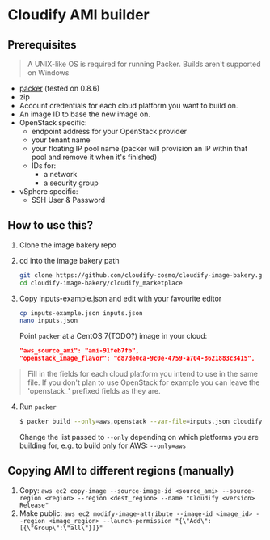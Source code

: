 # Cloudify AMI builder

## Prerequisites
> A UNIX-like OS is required for running Packer. Builds aren't supported on Windows

* [packer](https://www.packer.io/intro/getting-started/setup.html) (tested on 0.8.6)
* zip
* Account credentials for each cloud platform you want to build on.
* An image ID to base the new image on.
* OpenStack specific:
  * endpoint address for your OpenStack provider
  * your tenant name
  * your floating IP pool name (packer will provision an IP within that pool and remove it when it's finished)
  * IDs for:
    * a network
    * a security group
* vSphere specific:
  * SSH User & Password


## How to use this?

1. Clone the image bakery repo
2. cd into the image bakery path
    ```bash
    git clone https://github.com/cloudify-cosmo/cloudify-image-bakery.git
    cd cloudify-image-bakery/cloudify_marketplace
    ```

3. Copy inputs-example.json and edit with your favourite editor
    ```bash
    cp inputs-example.json inputs.json
    nano inputs.json
    ```

    Point `packer` at a CentOS 7(TODO?) image in your cloud:
    ```json
    "aws_source_ami": "ami-91feb7fb",
    "openstack_image_flavor": "d87de0ca-9c0e-4759-a704-8621883c3415",
    ```

> Fill in the fields for each cloud platform you intend to use in the same file. If you don't plan to use OpenStack for example you can leave the 'openstack_' prefixed fields as they are.

 4. Run `packer`
    ```bash
    $ packer build --only=aws,openstack --var-file=inputs.json cloudify.json
    ```

    Change the list passed to `--only` depending on which platforms you are building for, e.g. to build only for AWS: `--only=aws`


## Copying AMI to different regions (manually)

1. Copy: `aws ec2 copy-image --source-image-id <source_ami> --source-region <region> --region <dest_region> --name "Cloudify <version> Release"`
2. Make public: `aws ec2 modify-image-attribute --image-id <image_id> --region <image_region> --launch-permission "{\"Add\":[{\"Group\":\"all\"}]}"`
